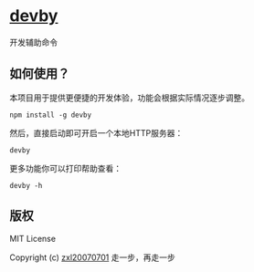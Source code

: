 # [devby](https://github.com/fragement-contrib/devby)
开发辅助命令

## 如何使用？

本项目用于提供更便捷的开发体验，功能会根据实际情况逐步调整。

```
npm install -g devby
```

然后，直接启动即可开启一个本地HTTP服务器：

```
devby
```

更多功能你可以打印帮助查看：

```
devby -h
```

## 版权

MIT License

Copyright (c) [zxl20070701](https://zxl20070701.github.io/notebook/home.html) 走一步，再走一步